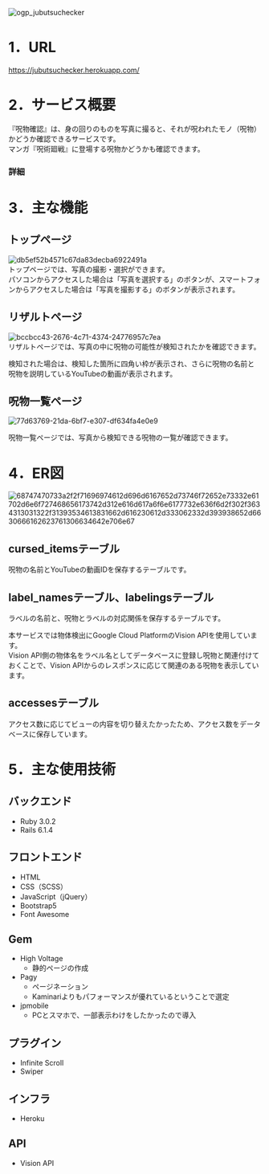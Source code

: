 ![ogp_jubutsuchecker](https://user-images.githubusercontent.com/46441090/144726415-30c239f7-b060-4d8c-a6a7-b4b3895ae0b2.png)

# 1．URL
https://jubutsuchecker.herokuapp.com/

# 2．サービス概要
『呪物確認』は、身の回りのものを写真に撮ると、それが呪われたモノ（呪物）かどうか確認できるサービスです。  
マンガ『呪術廻戦』に登場する呪物かどうかも確認できます。  

### 詳細
[]()

# 3．主な機能

## トップページ
![db5ef52b4571c67da83decba6922491a](https://user-images.githubusercontent.com/46441090/144726647-f0f67b9f-5ddf-4cf4-acad-0bca2880c8b3.gif)  
トップページでは、写真の撮影・選択ができます。  
パソコンからアクセスした場合は「写真を選択する」のボタンが、スマートフォンからアクセスした場合は「写真を撮影する」のボタンが表示されます。  

## リザルトページ
![bccbcc43-2676-4c71-4374-24776957c7ea](https://user-images.githubusercontent.com/46441090/144726700-abc84fbe-3d10-4e24-a966-eb1d28706663.gif)  
リザルトページでは、写真の中に呪物の可能性が検知されたかを確認できます。  

検知された場合は、検知した箇所に四角い枠が表示され、さらに呪物の名前と呪物を説明しているYouTubeの動画が表示されます。

## 呪物一覧ページ
![77d63769-21da-6bf7-e307-df634fa4e0e9](https://user-images.githubusercontent.com/46441090/144726749-17d7f4f4-5ba2-428c-bd6a-f8033e2d60b2.gif)  

呪物一覧ページでは、写真から検知できる呪物の一覧が確認できます。

# 4．ER図
![68747470733a2f2f71696974612d696d6167652d73746f72652e73332e61702d6e6f727468656173742d312e616d617a6f6e6177732e636f6d2f302f3634313031322f31393534613831662d616230612d333062332d393938652d6630666162623761306634642e706e67](https://user-images.githubusercontent.com/46441090/144726794-572a191c-bbeb-40e5-b6fc-23fc83741446.png)  

## cursed_itemsテーブル
呪物の名前とYouTubeの動画IDを保存するテーブルです。  

## label_namesテーブル、labelingsテーブル
ラベルの名前と、呪物とラベルの対応関係を保存するテーブルです。  

本サービスでは物体検出にGoogle Cloud PlatformのVision APIを使用しています。  
Vision API側の物体名をラベル名としてデータベースに登録し呪物と関連付けておくことで、Vision APIからのレスポンスに応じて関連のある呪物を表示しています。  

## accessesテーブル
アクセス数に応じてビューの内容を切り替えたかったため、アクセス数をデータベースに保存しています。

# 5．主な使用技術

## バックエンド
- Ruby 3.0.2
- Rails 6.1.4

## フロントエンド
- HTML
- CSS（SCSS）
- JavaScript（jQuery）
- Bootstrap5
- Font Awesome

## Gem
- High Voltage
  - 静的ページの作成
- Pagy
  - ページネーション
  - Kaminariよりもパフォーマンスが優れているということで選定
- jpmobile
  - PCとスマホで、一部表示わけをしたかったので導入

## プラグイン
- Infinite Scroll
- Swiper

## インフラ
- Heroku

## API
- Vision API
